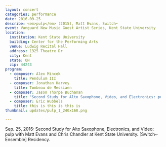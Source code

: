 ```yaml
---
layout: concert
categories: performance
date: 2016-09-25
describe: <em>pulp</em> (2015), Matt Evans, Switch~
event: Vanguard New Music Guest Artist Series, Kent State University
location:
  institution: Kent State University
  building: Center for the Performing Arts
  venue: Ludwig Recital Hall
  address: 1325 Theatre Dr
  city: Kent
  state: OH
  zip: 44243
program:
  - composer: Alex Mincek
    title: Pendulum III
  - composer: Jonathan Harvey
    title: Tombeau de Messiaen
  - composer: Jason Thorpe Buchanan
    title: "Second Study for Alto Saxophone, Video, and Electronics: pulp"
  - composer: Eric Wubbels
    title: this is this is this is
thumbnail: updates/pulp_1_240x160.png

---
```


Sep. 25, 2016: Second Study for Alto Saxophone, Electronics, and Video: pulp with Matt Evans and Chris Chandler at Kent State University. [Switch~ Ensemble] Residency.

